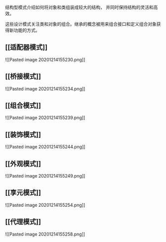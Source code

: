结构型模式介绍如何将对象和类组装成较大的结构， 并同时保持结构的灵活和高效。

这些设计模式关注类和对象的组合。继承的概念被用来组合接口和定义组合对象获得新功能的方式。

## [[适配器模式]]
![[Pasted image 20201214155230.png]]
## [[桥接模式]]
![[Pasted image 20201214155234.png]]
## [[组合模式]]
![[Pasted image 20201214155239.png]]
## [[装饰模式]]
![[Pasted image 20201214155244.png]]
## [[外观模式]]
![[Pasted image 20201214155249.png]]
## [[享元模式]]
![[Pasted image 20201214155254.png]]
##  [[代理模式]]
![[Pasted image 20201214155258.png]]